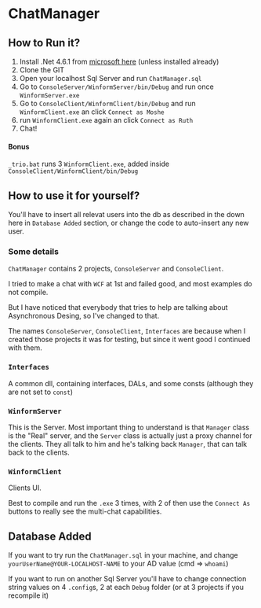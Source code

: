 # ChatManager

## How to Run it?

1. Install .Net 4.6.1 from [microsoft here](https://www.microsoft.com/en-us/download/details.aspx?id=49981) (unless installed already)
2. Clone the GIT
3. Open your localhost Sql Server and run `ChatManager.sql` 
4. Go to `ConsoleServer/WinformServer/bin/Debug` and run once `WinformServer.exe`
5. Go to `ConsoleClient/WinformClient/bin/Debug` and run `WinformClient.exe` an click `Connect as Moshe`
6. run `WinformClient.exe` again an click `Connect as Ruth`
7. Chat!

#### Bonus
`_trio.bat` runs 3 `WinformClient.exe`, added inside `ConsoleClient/WinformClient/bin/Debug`


## How to use it for yourself?
You'll have to insert all relevat users into the db as described in the down here in `Database Added` section, or change the code to auto-insert any new user.


### Some details

`ChatManager` contains 2 projects, `ConsoleServer` and `ConsoleClient`.

I tried to make a chat with `WCF` at 1st and failed good, and most examples do not compile. 

But I have noticed that everybody that tries to help are talking about Asynchronous Desing, so I've changed to that.

The names `ConsoleServer`, `ConsoleClient`, `Interfaces` are because when I created those projects it was for testing, but since it went good I continued with them.

### `Interfaces`

A common dll, containing interfaces, DALs, and some consts (although they are not set to `const`)


### `WinformServer`

This is the Server. Most important thing to understand is that `Manager` class is the "Real" server, and the `Server` class is actually just a proxy channel for the clients. They all talk to him and he's talking back `Manager`, that can talk back to the clients.

### `WinformClient`

Clients UI.

Best to compile and run the `.exe` 3 times, with 2 of then use the `Connect As` buttons to really see the multi-chat capabilities.

## Database Added

If you want to try run the `ChatManager.sql` in your machine, and change `yourUserName@YOUR-LOCALHOST-NAME` to your AD value (cmd => `whoami`)


If you want to run on another Sql Server you'll have to change connection string values on 4 `.config`s, 2 at each `Debug` folder (or at 3 projects if you recompile it)

